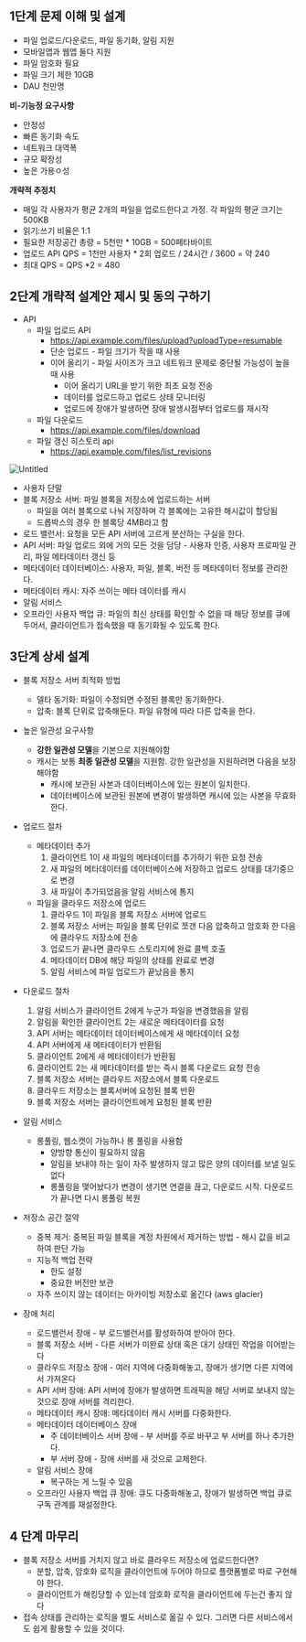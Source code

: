 ## 1단계 문제 이해 및 설계

- 파일 업로드/다운로드, 파일 동기화, 알림 지원
- 모바일앱과 웹앱 둘다 지원
- 파일 암호화 필요
- 파일 크기 제한 10GB
- DAU 천만명

**비-기능정 요구사항**

- 안정성
- 빠른 동기화 속도
- 네트워크 대역폭
- 규모 확장성
- 높은 가용ㅇ성

**개략적 추정치**

- 매일 각 사용자가 평균 2개의 파일을 업로드한다고 가정. 각 파일의 평균 크기는 500KB
- 읽기:쓰기 비율은 1:1
- 필요한 저장공간 총량 = 5천만 * 10GB = 500페타바이트
- 업로드 API QPS = 1천만 사용자 * 2회 업로드 / 24시간 / 3600 = 약 240
- 최대 QPS = QPS *2 = 480

## 2단계 개략적 설계안 제시 및 동의 구하기

- API
    - 파일 업로드 API
        - https://api.example.com/files/upload?uploadType=resumable
        - 단순 업로드 - 파일 크기가 작을 때 사용
        - 이어 올리기 - 파일 사이즈가 크고 네트워크 문제로 중단될 가능성이 높을 때 사용
            - 이어 올리기 URL을 받기 위한 최초 요청 전송
            - 데이터를 업로드하고 업로드 상태 모니터링
            - 업로드에 장애가 발생하면 장애 발생시점부터 업로드를 재시작
    - 파일 다운로드
        - https://api.example.com/files/download
    - 파일 갱신 히스토리 api
        - https://api.example.com/files/list_revisions
        

![Untitled](https://s3-us-west-2.amazonaws.com/secure.notion-static.com/bfd5b0b4-6e47-433a-9955-5e7557031fd7/Untitled.png)

- 사용자 단말
- 블록 저장소 서버: 파일 블록을 저장소에 업로드하는 서버
    - 파일을 여러 블록으로 나눠 저장하며 각 블록에는 고유한 해시값이 할당됨
    - 드롭박스의 경우 한 블록당 4MB라고 함
- 로드 밸런서: 요청을 모든 API 서버에 고르게 분산하는 구실을 한다.
- API 서버: 파일 업로드 외에 거의 모든 것을 담당 - 사용자 인증, 사용자 프로파일 관리, 파일 메타데이터 갱신 등
- 메타데이터 데이터베이스: 사용자, 파일, 블록, 버전 등 메타데이터 정보를 관리한다.
- 메타데이터 캐시: 자주 쓰이는 메타 데이터를 캐시
- 알림 서비스
- 오프라인 사용자 백업 큐: 파일의 최신 상태를 확인할 수 없을 때 해당 정보를 큐에 두어서, 클라이언트가 접속했을 때 동기화될 수 있도록 한다.

## 3단계 상세 설계

- 블록 저장소 서버 최적화 방법
    - 델타 동기화: 파일이 수정되면 수정된 블록만 동기화한다.
    - 압축: 블록 단위로 압축해둔다. 파일 유형에 따라 다른 압축을 한다.
- 높은 일관성 요구사항
    - **강한 일관성 모델**을 기본으로 지원해야함
    - 캐시는 보통 **최종 일관성 모델**을 지원함. 강한 일관성을 지원하려면 다음을 보장해야함
        - 캐시에 보관된 사본과 데이터베이스에 있는 원본이 일치한다.
        - 데이터베이스에 보관된 원본에 변경이 발생하면 캐시에 있는 사본을 무효화한다.
- 업로드 절차
    - 메타데이터 추가
        1. 클라이언트 1이 새 파일의 메타데이터를 추가하기 위한 요청 전송
        2. 새 파일의 메타데이터를 데이터베이스에 저장하고 업로드 상태를 대기중으로 변경
        3. 새 파일이 추가되었음을 알림 서비스에 통지
    - 파일을 클라우드 저장소에 업로드
        1. 클라우드 1이 파일을 블록 저장소 서버에 업로드
        2. 블록 저장소 서버는 파일을 블록 단위로 쪼갠 다음 압축하고 암호화 한 다음에 클라우드 저장소에 전송
        3. 업로드가 끝나면 클라우드 스토리지에 완료 콜백 호출
        4. 메타데이터 DB에 해당 파일의 상태를 완료로 변경
        5. 알림 서비스에 파일 업로드가 끝났음을 통지
- 다운로드 절차
    1. 알림 서비스가 클라이언트 2에게 누군가 파일을 변경했음을 알림
    2. 알림을 확인한 클라이언트 2는 새로운 메타데이터를 요청
    3. API 서버는 메타데이터 데이터베이스에게 새 메타데이터 요청
    4. API 서버에게 새 메타데이터가 반환됨
    5. 클라이언트 2에게 새 메타데이터가 반환됨
    6. 클라이언트 2는 새 메타데이터를 받는 즉시 블록 다운로드 요청 전송
    7. 블록 저장소 서버는 클라우드 저장소에서 블록 다운로드
    8. 클라우드 저장소는 블록서버에 요청된 블록 반환
    9. 블록 저장소 서버는 클라이언트에게 요청된 블록 반환
    
- 알림 서비스
    - 롱풀링, 웹소캣이 가능하나 롱 풀링을 사용함
        - 양방향 통신이 필요하지 않음
        - 알림을 보내야 하는 일이 자주 발생하지 않고 많은 양의 데이터를 보낼 일도 없다
        - 롱풀링을 맺어놨다가 변경이 생기면 연결을 끊고, 다운로드 시작. 다운로드가 끝나면 다시 롱풀링 복원

- 저장소 공간 절약
    - 중복 제거: 중복된 파일 블록을 계정 차원에서 제거하는 방법 - 해시 값을 비교하여 판단 가능
    - 지능적 백업 전략
        - 한도 설정
        - 중요한 버전만 보관
    - 자주 쓰이지 않는 데이터는 아카이빙 저장소로 옮긴다 (aws glacier)
- 장애 처리
    - 로드밸런서 장애 - 부 로드밸런서를 활성화하여 받아야 한다.
    - 블록 저장소 서버 - 다른 서버가 미완료 상태 혹은 대기 상태인 작업을 이어받는다
    - 클라우드 저장소 장애  - 여러 지역에 다중화해놓고, 장애가 생기면 다른 지역에서 가져온다
    - API 서버 장애: API 서버에 장애가 발생하면 트래픽을 해당 서버로 보내지 않는 것으로 장애 서버를 격리한다.
    - 메타데이터 캐시 장애: 메타데이터 캐시 서버를 다중화한다.
    - 메타데이터 데이터베이스 장애
        - 주 데이터베이스 서버 장애 - 부 서버를 주로 바꾸고 부 서버를 하나 추가한다.
        - 부 서버 장애 - 장애 서버를 새 것으로 교체한다.
    - 알림 서비스 장애
        - 복구하는 게 느릴 수 있음
    - 오프라인 사용자 백업 큐 장애: 큐도 다중화해놓고, 장애가 발생하면 백업 큐로 구독 관계를 재설정한다.
    

## 4 단계 마무리

- 블록 저장소 서버를 거치지 않고 바로 클라우드 저장소에 업로드한다면?
    - 분할, 압축, 암호화 로직을 클라이언트에 두어야 하므로 플랫폼별로 따로 구현해야 한다.
    - 클라이언트가 해킹당할 수 있는데 암호화 로직을 클라이언트에 두는건 좋지 않다
- 접속 상태를 관리하는 로직을 별도 서비스로 옮길 수 있다. 그러면 다른 서비스에서도 쉽게 활용할 수 있을 것이다.